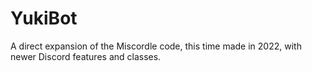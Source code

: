 # YukiBot

A direct expansion of the Miscordle code, this time made in 2022, with newer Discord features and classes.
